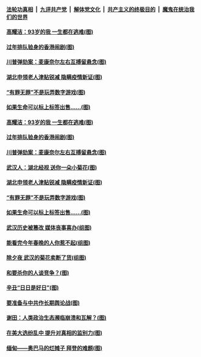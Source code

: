 ####  [法轮功真相](../../../../basic/blob/master/README.md?t=02161231) &nbsp;|&nbsp; [九评共产党](../../../../9ping.md/blob/master/README.md?t=02161231) &nbsp;|&nbsp; [解体党文化](../../../../jtdwh.md/blob/master/README.md?t=02161231)  &nbsp;|&nbsp; [共产主义的终极目的](../../../../gczydzjmd.md/blob/master/README.md?t=02161231) &nbsp;|&nbsp; [魔鬼在统治我们的世界](../../../../mgztzwmdsj.md/blob/master/README.md?t=02161231) 

#### [高耀洁：93岁的我 一生都在逃难(图)](../pages/p4/962636.md?t=02161231) 

#### [过年排队验身的香港闹剧(图)](../pages/p4/962633.md?t=02161231) 

#### [川普弹劾案：麦康奈尔左右互搏留悬念(图)](../pages/p4/962635.md?t=02161231) 

#### [湖北申领老人津贴锐减 隐瞒疫情新证(图)](../pages/p4/962641.md?t=02161231) 

#### [“有罪无罪”不是玩弄数字游戏(图)](../pages/p4/962558.md?t=02161231) 

#### [如果生命可以标上标签出售……(图)](../pages/p4/962499.md?t=02161231) 

#### [高耀洁：93岁的我 一生都在逃难(图)](../pages/p4/962636.md?t=02161231) 


#### [过年排队验身的香港闹剧(图)](../pages/p4/962633.md?t=02161231) 

#### [川普弹劾案：麦康奈尔左右互搏留悬念(图)](../pages/p4/962635.md?t=02161231) 

#### [武汉人：湖北经视 送你一朵小菊花(图)](../pages/p4/962638.md?t=02161231) 

#### [湖北申领老人津贴锐减 隐瞒疫情新证(图)](../pages/p4/962641.md?t=02161231) 


#### [“有罪无罪”不是玩弄数字游戏(图)](../pages/p4/962558.md?t=02161231) 

#### [如果生命可以标上标签出售……(图)](../pages/p4/962499.md?t=02161231) 

#### [武汉历史被篡改 媒体丧事喜办(组图)](../pages/p4/962503.md?t=02161231) 

#### [能看完今年春晚的人你惹不起(组图)](../pages/p4/962502.md?t=02161231) 

#### [除夕夜 武汉的菊花卖断了货(组图)](../pages/p4/962495.md?t=02161231) 

#### [和要杀你的人谈竞争？(图)](../pages/p4/962463.md?t=02161231) 



#### [辛丑“日日是好日”(图)](../pages/p4/962389.md?t=02161231) 

#### [要准备与中共作长期舆论战(图)](../pages/p4/962387.md?t=02161231) 

#### [谢田：人类政治生态濒临崩溃和瓦解？(图)](../pages/p4/962395.md?t=02161231) 

#### [在美大选纷乱中 提升对真相的监别力(图)](../pages/p4/962406.md?t=02161231) 

#### [缅甸——奥巴马的烂摊子 拜登的难题(图)](../pages/p4/962153.md?t=02161231) 

